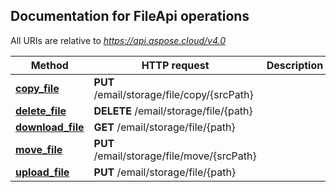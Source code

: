 
## Documentation for FileApi operations

All URIs are relative to *https://api.aspose.cloud/v4.0*

Method | HTTP request | Description
------------- | ------------- | -------------
[**copy_file**](FileApi.md#copy_file)| **PUT** /email/storage/file/copy/{srcPath}| 
[**delete_file**](FileApi.md#delete_file)| **DELETE** /email/storage/file/{path}| 
[**download_file**](FileApi.md#download_file)| **GET** /email/storage/file/{path}| 
[**move_file**](FileApi.md#move_file)| **PUT** /email/storage/file/move/{srcPath}| 
[**upload_file**](FileApi.md#upload_file)| **PUT** /email/storage/file/{path}| 
